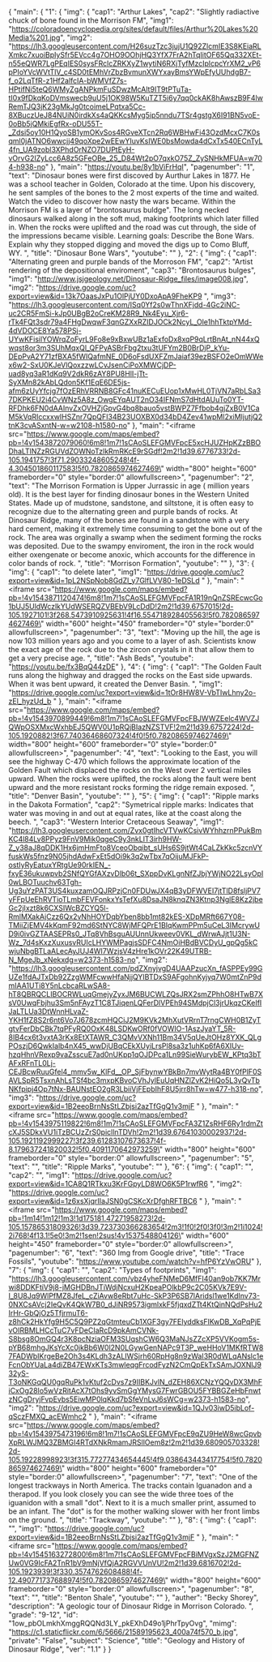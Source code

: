 {
    "main": {
        "1": {
            "img": {
                "cap1": "Arthur Lakes", 
                "cap2": "Slightly radiactive chuck of bone found in the Morrison FM", 
                "img1": "https://coloradoencyclopedia.org/sites/default/files/Arthur%20Lakes%20Media%201.jpg", 
                "img2": "https://lh3.googleusercontent.com/H26suzTzc3jujU1Q92ZlcmIE3S8KEiaRLXmkc7xuoiBpIySfr5EVcc4g7OHO9OOhjHQ3YfX7FrA2hTqIitOF65Qq332XEt-n55eQWR7LgPEqIES0sysFRclcZRKXyZ1wytiN6RXjTyfMzcIplcpcYrXM2_vP6pPIoYVcWVtTlV_c4SD0tEMhVrZbzBvmunXWYxayBmsYWpEfyUUhdgB7-f_o2LqTfR-z1Hf2alfcIA-bWMVfZ7s-HPtifNi5teQ6WMyZgANPkmFuSDwzMcAlt9IT9tPTuTa-tI0x9fDkqKoDVmswecb9uU5j1OK98W5KuTZT5i6y7qq0ckAK8hAwszB9F4lwRemTJQ3jK23gMkJg0tcoimeLPqtxa5Cc-8XBuczUeJ84NUiN0irdkXs4aQKKcsMyg5ip5nndu7TSr4gstgX6I91BN5voE-0oBb5jQMkiEgfRx-oDU55T-_Zdsi5oy10H1QyoSB1ymOKvSos4RGveXTcn2Rq6WBHwFi43OzdMcxC7K0sqml0jATNO6wwcjj49qoXpe2wEEwYIuvKsIWE0bsMowda4dCxTx540ECnTyL4fn_UA9zobl3XPhdOrNZO7DUPtEyH-vOrvG2IZyLcc6A8z5GFeOBe_25_D84Wt2pO7qxkO75Z_ZySNHkMFUA=w704-h938-no"
            }, 
            "main": "https://youtu.be/8y1bViFrHqI", 
            "pagenumber": "1", 
            "text": "Dinosaur bones were first discoved by Aurthur Lakes in 1877. He was a school teacher in Golden, Colorado at the time. Upon his discovery, he sent samples of the bones to the 2 most experts of the time and waited. Watch the video to discover how nasty the wars became. Within the Morrison FM is a layer of \"brontosaurus buldge\". The long necked dinosaurs walked along in the soft mud, making footprints which later filled in. When the rocks were uplifted and the road was cut through, the side of the impressions became visible. Learning goals: Describe the Bone Wars. Explain why they stopped digging and moved the digs up to Como Bluff, WY. ", 
            "title": "Dinosaur Bone Wars", 
            "youtube": ""
        }, 
        "2": {
            "img": {
                "cap1": "Alternating green and purple bands of the Morroson FM", 
                "cap2": "Artist rendering of the depositional enviroment", 
                "cap3": "Brontosaurus bulges", 
                "img1": "http://www.jsjgeology.net/Dinosaur-Ridge_files/image008.jpg", 
                "img2": "https://drive.google.com/uc?export=view&id=13k7OaasJxPu1OlPjUY0DxoApA9FheKP9 ", 
                "img3": "https://lh3.googleusercontent.com/ISq0Yf2s0wThnXFjdd-4Gc2iNC-uc2CR5FmSi-kJp0UBgB2oCreKM28R9_Nk4Eyu_Xjr6-rTk4FQt3sdr79a4FHgDwqwF3qnGZXxRZIDJOCk2NcyL_Ole1hhTktpYMd-4dVDOCE8Ya578PSj-UYwKFisilYOWrqZoFyrL9Fo8e9xBxwUBz1aExfoDx8xqP9qLrtBnAt_nN44xQwqst8or3m3SUhMqxQl_QFPyASBrFbg2txu3tUFYm2B0BrDjP_kYu-DEpPvA2Y71zfBXA5fWIQafmNE_0D6oFsdUXFZmJaiaf39ezBSFO2eOmWWex6w2-SxU0KJeVlQoxzzwLCvJsenCiPoXMWCjDP-uad8yq3aR1dKq9V2dkR6zAY8PU8HlI-jTt-SyXMn82kAbLQdon5Kf1EqE6DE5js-afm6zUyYfcjg7fOzERhVRRNB8GFc41nuKECuEUop1xMwHL0TjVN7aRbLSa37DKPKEU2i4CvWNz5A8z_OwgEYqAUT2nO34IFNmS7dHtdAUuTo0YT-RFDhk6FN0dAAInvZxOVHZjGpvG4bq8bauo5vstBWPZ7Ffbob4gjZxB0V1CaM5kVqRIccxxwIHSZnr7QpQFI34B23UOXBX0d34bD4Zev41wpMl2xiMljutjQ2tnK3cvASxntN-w=w2108-h1580-no"
            }, 
            "main": "<iframe src=\"https://www.google.com/maps/embed?pb=!4v1543872079060!6m8!1m7!1sCAoSLEFGMVFpcE5xcHJUZHpKZzBBODhaLTlNZzRGUVdZOWNoTzlkRmRKcE9rSGdf!2m2!1d39.6776733!2d-105.1941757!3f71.29033248605248!4f-4.304501860117583!5f0.7820865974627469\" width=\"800\" height=\"600\" frameborder=\"0\" style=\"border:0\" allowfullscreen></iframe>", 
            "pagenumber": "2", 
            "text": "The Morrison Formation is Upper Jurrassic in age ( million years old). It is the best layer for finding dinosaur bones in the Western United States. Made up of mudstone, sandstone, and siltstone, it is often easy to recognize due to the alternating green and purple bands of rocks. At Dinosaur Ridge, many of the bones are found in a sandstone with a very hard cement, making it extremely time consuming to get the bone out of the rock. The area was orginally a swamp when the sediment forming the rocks was deposited. Due to the swampy enviroment, the iron in the rock would either oxengenate or become anoxic, which accounts for the difference in color bands of rock.  ", 
            "title": "Morrison Formation", 
            "youtube": ""
        }, 
        "3": {
            "img": {
                "cap1": "to delete later", 
                "img1": "https://drive.google.com/uc?export=view&id=1pL2NSpNob8GdZl_y7GlfLVV80-1eDSLd "
            }, 
            "main": "<iframe src=\"https://www.google.com/maps/embed?pb=!4v1543871120474!6m8!1m7!1sCAoSLEFGMVFpcFA1R19nQnZSREcwcGo1bUJ5UldWczlkYUdWSERQZVBEbV9LcDdD!2m2!1d39.6757015!2d-105.1927101!3f268.5473910925631!4f16.554718928405563!5f0.7820865974627469\" width=\"600\" height=\"450\" frameborder=\"0\" style=\"border:0\" allowfullscreen></iframe>", 
            "pagenumber": "3", 
            "text": "Moving up the hill, the age is now 103 million years ago and you come to a layer of ash. Scientists know the exact age of the rock due to the zircon crystals in it that allow them to get a very precise age. ", 
            "title": "Ash Beds", 
            "youtube": "https://youtu.be/fx3BqQ44zDE"
        }, 
        "4": {
            "img": {
                "cap1": "The Golden Fault runs along the highway and dragged the rocks on the East side upwards. When it was bent upward, it created the Denver Basin. ", 
                "img1": "https://drive.google.com/uc?export=view&id=1tOr8HW8V-VbTIwLhny2o-zEl_hyzUd_b "
            }, 
            "main": "<iframe src=\"https://www.google.com/maps/embed?pb=!4v1543970899449!6m8!1m7!1sCAoSLEFGMVFpcFBJWWZEelc4WVZJQWpOSXMxcWxhbEJ5QWV0U1pRQjBIazNZSTVF!2m2!1d39.6757224!2d-105.1920882!3f67.74036468607324!4f0!5f0.7820865974627469\" width=\"800\" height=\"600\" frameborder=\"0\" style=\"border:0\" allowfullscreen></iframe>", 
            "pagenumber": "4", 
            "text": "Looking to the East, you will see the highway C-470 which follows the approximate location of the Golden Fault which displaced the rocks on the West over 2 vertical miles upward. When the rocks were uplifted, the rocks along the fault were bent upward and the more resistant rocks forming the ridge remain exposed. ", 
            "title": "Denver Basin", 
            "youtube": ""
        }, 
        "5": {
            "img": {
                "cap1": "Ripple marks in the Dakota Formation", 
                "cap2": "Symetrical ripple marks: Indicates that water was moving in and out at equal rates, like at the coast along the beech. ", 
                "cap3": "Western Interior Cretaceous Seaway", 
                "img1": "https://lh3.googleusercontent.com/Zvx0gtIhcVTVwKCsivWYhhzrnPPukBmKC4l84Lv8PPyz9FnV9Mik0qgeC9y3nkLlT3irh9HW-Z_y38aJ8qDDK1Hx6jmHmFto8VceoObqibt_sUHs6S9jtWt4CaLZkKkc5zcnVYfuskWs5fnz9N05jhdAdwFxEt5dOi9k3q2wTbx7qOijuMJFkP-ostIyRyEatuxYRtgUe90rkIEN_-fxyE36ukuwpvb2SNfQYGfAXzvDlb06t_SXppDvKLgnNfZJbjYWjNO22LsyOpI0wLBOTuuchv63Tgh-Ug3uYzPAT3US4kuxzamOQJRPzjCn0FDUwJX4qB3yDFWVEI7jtTlD8fsljPV7yFFpUeEhRVTioTLmbFEVFonkxYsTefXu8DsaJN8knqZN3Ktnp3NglE8Kz2jbeGc2jIxzt8k6CXSIWcBZCYQ5l-RmlMXakAjCzz6Qx2vNhHOYDqbYben8bb1mt82kES-XDpMRft667Y08-TMiiZjEMV4kKqmF92md6StNYC8WjMFQPrE1BIqKwmPPm5uCeL3IMcrywUD9i0ivGZTAASEPRs0_JTq8VhBsguAUUnnUkweev0VKL_dWrwAJjt1U3N-Wz_7d4sKxzXuxusvRUIcLHYWMPagjsSDFC4NmOiHBdBVCDyU_gpQg5kCwjuNbgBTLaALecAyJUJ4WI7WzjsV4zHre1kOVr22K49UTRB-N_MgeJb_xNekxdg=w2373-h1583-no", 
                "img2": "https://lh3.googleusercontent.com/pdZXnyjvgD4UAAPzucXn_fASPPEy99GUZe1fdAJTxDb92ZzgWMFcwwHfaNjjQYIBTDxS9AFgohnKyjyq7W0mtZnP9dmIAA1UTi8Y5nLcbcaRLwSA8-hT8QBRQCLIBOCRWLuqGmejyZyxJM6BUCWLZQsJRX2smZPhhO8HTwB7XsV0UwqFbjhu3Sm5nFAyzT1C8TJiqenLQFerDlVPEh94SMdpjCl3jrUkqzCKeIfIJaLTLUa3DtWnnHLvaZ-YKH1fZ8S2r6nt6Vo7J678zcmHQCiJ2M9KVk2MhXutVRrnT7rngCWH0B1ZyTgtvFerDbCBk7tqPFyRQ0OxK48LSDKwORf0fVOWIO-1AszJyaYT_5R-8IB4cx6t3vxtA3rKx8EtXTAWR_C3QMvVXNh11Bm34V5qUeJtOHz8YXK_QLgPOszjD6QwkIalb4nX45_wwDjUBqCEkXUyiLrsPl8sa3z1uhKp6fA6XIUv-hzqHhnVRexp9vaZsscuE7ad0nUKpp1qOJDPca1Ln99SieWurybEW_KPtq3bTAFxRFnTL0Lj-CEJBcwRuuGfel4_mmv5w_KlFd__OP_SjFbynwYBkBn7mvWytRa4BY0fPlF0SAVLSpR5TsxnAhLsTSf4bc3mxpKBvoCVhJylEuUqHNZlZvK2HiQo5L3yQvTbNKfpipj4Op7tNx-BAUNstEO2gR3LbiiVjFEpbIhF8U5jrr8hTw=w477-h318-no", 
                "img3": "https://drive.google.com/uc?export=view&id=1B2eeoBrnNsStLZbjsi2azTfGgQ1v3mjF "
            }, 
            "main": "<iframe src=\"https://www.google.com/maps/embed?pb=!4v1543975119822!6m8!1m7!1sCAoSLEFGMVFpcFA3Z1ZsRHF6Ry1rdmZtcXJ5SDkxVU1iTzBCUzZrS0picllnTDVh!2m2!1d39.67641030002937!2d-105.1921192999227!3f239.61283107673637!4f-8.179637241820032!5f0.4091170642973259\" width=\"800\" height=\"600\" frameborder=\"0\" style=\"border:0\" allowfullscreen></iframe>", 
            "pagenumber": "5", 
            "text": "", 
            "title": "Ripple Marks", 
            "youtube": ""
        }, 
        "6": {
            "img": {
                "cap1": "", 
                "cap2": "", 
                "img1": "https://drive.google.com/uc?export=view&id=1CA8Q1RTkxu3KrFGpyLD8WO6K5P1rwfR6 ", 
                "img2": "https://drive.google.com/uc?export=view&id=1z6xsXjqrIIaJSN0gCSKcXrDfghRFTBC6 "
            }, 
            "main": "<iframe src=\"https://www.google.com/maps/embed?pb=!1m14!1m12!1m3!1d175181.47271958273!2d-105.15786531809326!3d39.723730366283654!2m3!1f0!2f0!3f0!3m2!1i1024!2i768!4f13.1!5e0!3m2!1sen!2sus!4v1537548804126\" width=\"600\" height=\"450\" frameborder=\"0\" style=\"border:0\" allowfullscreen></iframe>", 
            "pagenumber": "6", 
            "text": "360 Img from Google drive", 
            "title": "Trace Fossils", 
            "youtube": "https://www.youtube.com/watch?v=hfP6YzVwORU"
        }, 
        "7": {
            "img": {
                "cap1": "", 
                "cap2": "Types of footprints", 
                "img1": "https://lh3.googleusercontent.com/vbz4yheFNMeD6MfFI40an9ob7KK7Mrwi8DDKFtiV9j8-jMGHDBnJTiWdjNcxuH2KpeaPOlkbP9c2C05KVk7E9V-I_8U8Jq9WlPfMZ8JfeL_cZiAvw8eRbt7uHc-SkP3P6SB7lAridsl1we1KdInv73-0NXCsAVcj2IeQvK4QkW7B0_dJiNR9573igmlxkF5fjqxdZTt4KtQinNQdPsHu2IrHr-GbQjOz5TfjrmuT6-z8hCk2HkYfg9H5C5Q9PZ2qGtmteuCb1XGF3gy7FEIyddksFlKwDB_XqPqPjEvOIRBMLHCcTuC7vFDeCIaRcD9pkAmCVNk-S8bsg8OmGQ4r3K8pcNziaOFM3SUqshCW6Q3MaNJsZZcXP5VVKogm5s-pYB68mhgJKsYcXc0jkBb6W0l2N0LGywGenNAPc9T3P_weHHoV1MKfRTW87FADWbIKrgeBe2Oh3s4KLdh3zALIWSjrh60RpHg8n9zWaI3R0dWLqANslc1eFcnObYUaLa4diZB47EWxKTs3mwleqgFrcodFyzN2CmQpEkTxSAmJOXNlJ932yS-T3oNKGqQU0gqRuPk1vKtuf2cDvs7z9IIBKJvlN_dZEH86XCNzYQQvDX3MhFiCxOg28lo5wVzRitAcX7tOhs9yvSmGgYMysG7FwrGBOU5FYBBGZeHbFnwtzNCgDryjFvpEvbs5EiwMP0lqKkd7bSfeVnLvJ6sWCg=w2373-h1583-no", 
                "img2": "https://drive.google.com/uc?export=view&id=1QJv03iwD5ibLof-qSczFMXQ_acEWmhc2 "
            }, 
            "main": "<iframe src=\"https://www.google.com/maps/embed?pb=!4v1543975473196!6m8!1m7!1sCAoSLEFGMVFpcE9qZU9HeW8wcGpvbXpRLWJMQ3ZBMGI4RTdXNkRmamJRSllOem8z!2m2!1d39.680905703328!2d-105.19228998923!3f315.77277434654445!4f9.038643443417754!5f0.7820865974627469\" width=\"800\" height=\"600\" frameborder=\"0\" style=\"border:0\" allowfullscreen></iframe>", 
            "pagenumber": "7", 
            "text": "One of the longest trackways in North America. The tracks contain Iguanadon and a therapod. If you look closely you can see the wide three toes of the iguanidon with a small \"dot\".  Next to it is a much smaller print, assumed to be an infant. The \"dot\" is for the mother walking slower with her front limbs on the ground. ", 
            "title": "Trackway", 
            "youtube": ""
        }, 
        "8": {
            "img": {
                "cap1": "", 
                "img1": "https://drive.google.com/uc?export=view&id=1B2eeoBrnNsStLZbjsi2azTfGgQ1v3mjF "
            }, 
            "main": "<iframe src=\"https://www.google.com/maps/embed?pb=!4v1545163272800!6m8!1m7!1sCAoSLEFGMVFpcFBiMVgxSzJ2MGFNZUw0VG9IcFA2TnR1bV9mNjVfQjA2RGVVUnVU!2m2!1d39.6816702!2d-105.1923939!3f330.3574762608488!4f-12.490771737688974!5f0.7820865974627469\" width=\"800\" height=\"600\" frameborder=\"0\" style=\"border:0\" allowfullscreen></iframe>", 
            "pagenumber": "8", 
            "text": "", 
            "title": "Benton Shale", 
            "youtube": ""
        }, 
        "auther": "Becky Shorey", 
        "description": "A geologic tour of Dinosaur Ridge in Morrison Colorado. ", 
        "grade": "9-12", 
        "id": "1ow_pbOLmkhXmggRQQNd3LY_pkEXhD49o1jPhrTpyOvg", 
        "mimg": "https://c1.staticflickr.com/6/5666/21589195623_400a74f570_b.jpg", 
        "private": "False", 
        "subject": "Science", 
        "title": "Geology and History of Dinosaur Ridge", 
        "ver": "1.1"
    }
}